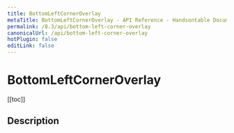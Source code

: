 ```yaml
---
title: BottomLeftCornerOverlay
metaTitle: BottomLeftCornerOverlay - API Reference - Handsontable Documentation
permalink: /8.3/api/bottom-left-corner-overlay
canonicalUrl: /api/bottom-left-corner-overlay
hotPlugin: false
editLink: false
---
```


# BottomLeftCornerOverlay

[[toc]]

## Description



